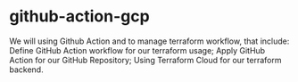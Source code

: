 # github-action-gcp
We will using Github Action and to manage terraform workflow, that include:  Define GitHub Action workflow for our terraform usage; Apply GitHub Action for our GitHub Repository;  Using Terraform Cloud for our terraform backend.

